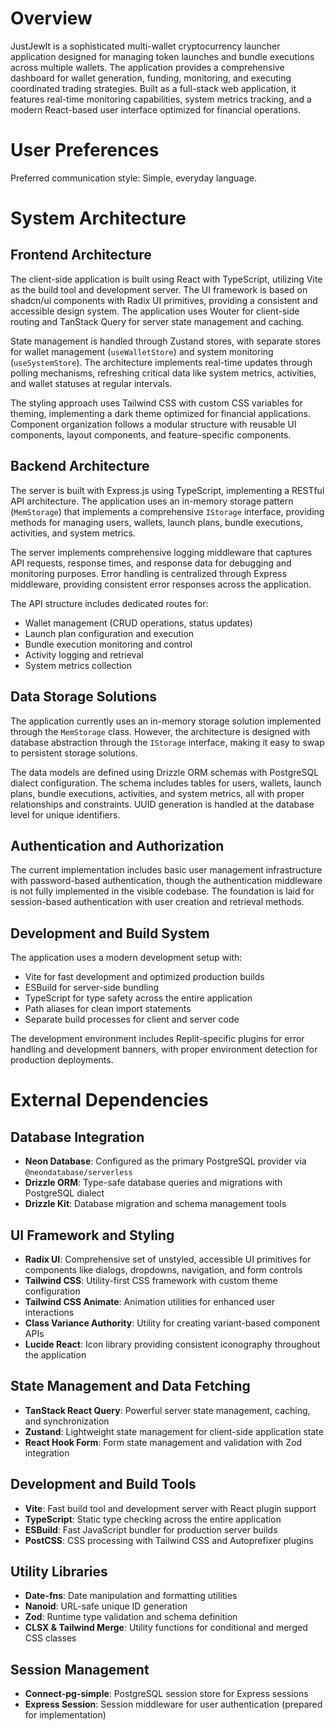 # Overview

JustJewIt is a sophisticated multi-wallet cryptocurrency launcher application designed for managing token launches and bundle executions across multiple wallets. The application provides a comprehensive dashboard for wallet generation, funding, monitoring, and executing coordinated trading strategies. Built as a full-stack web application, it features real-time monitoring capabilities, system metrics tracking, and a modern React-based user interface optimized for financial operations.

# User Preferences

Preferred communication style: Simple, everyday language.

# System Architecture

## Frontend Architecture
The client-side application is built using React with TypeScript, utilizing Vite as the build tool and development server. The UI framework is based on shadcn/ui components with Radix UI primitives, providing a consistent and accessible design system. The application uses Wouter for client-side routing and TanStack Query for server state management and caching.

State management is handled through Zustand stores, with separate stores for wallet management (`useWalletStore`) and system monitoring (`useSystemStore`). The architecture implements real-time updates through polling mechanisms, refreshing critical data like system metrics, activities, and wallet statuses at regular intervals.

The styling approach uses Tailwind CSS with custom CSS variables for theming, implementing a dark theme optimized for financial applications. Component organization follows a modular structure with reusable UI components, layout components, and feature-specific components.

## Backend Architecture
The server is built with Express.js using TypeScript, implementing a RESTful API architecture. The application uses an in-memory storage pattern (`MemStorage`) that implements a comprehensive `IStorage` interface, providing methods for managing users, wallets, launch plans, bundle executions, activities, and system metrics.

The server implements comprehensive logging middleware that captures API requests, response times, and response data for debugging and monitoring purposes. Error handling is centralized through Express middleware, providing consistent error responses across the application.

The API structure includes dedicated routes for:
- Wallet management (CRUD operations, status updates)
- Launch plan configuration and execution
- Bundle execution monitoring and control
- Activity logging and retrieval
- System metrics collection

## Data Storage Solutions
The application currently uses an in-memory storage solution implemented through the `MemStorage` class. However, the architecture is designed with database abstraction through the `IStorage` interface, making it easy to swap to persistent storage solutions.

The data models are defined using Drizzle ORM schemas with PostgreSQL dialect configuration. The schema includes tables for users, wallets, launch plans, bundle executions, activities, and system metrics, all with proper relationships and constraints. UUID generation is handled at the database level for unique identifiers.

## Authentication and Authorization
The current implementation includes basic user management infrastructure with password-based authentication, though the authentication middleware is not fully implemented in the visible codebase. The foundation is laid for session-based authentication with user creation and retrieval methods.

## Development and Build System
The application uses a modern development setup with:
- Vite for fast development and optimized production builds
- ESBuild for server-side bundling
- TypeScript for type safety across the entire application
- Path aliases for clean import statements
- Separate build processes for client and server code

The development environment includes Replit-specific plugins for error handling and development banners, with proper environment detection for production deployments.

# External Dependencies

## Database Integration
- **Neon Database**: Configured as the primary PostgreSQL provider via `@neondatabase/serverless`
- **Drizzle ORM**: Type-safe database queries and migrations with PostgreSQL dialect
- **Drizzle Kit**: Database migration and schema management tools

## UI Framework and Styling
- **Radix UI**: Comprehensive set of unstyled, accessible UI primitives for components like dialogs, dropdowns, navigation, and form controls
- **Tailwind CSS**: Utility-first CSS framework with custom theme configuration
- **Tailwind CSS Animate**: Animation utilities for enhanced user interactions
- **Class Variance Authority**: Utility for creating variant-based component APIs
- **Lucide React**: Icon library providing consistent iconography throughout the application

## State Management and Data Fetching
- **TanStack React Query**: Powerful server state management, caching, and synchronization
- **Zustand**: Lightweight state management for client-side application state
- **React Hook Form**: Form state management and validation with Zod integration

## Development and Build Tools
- **Vite**: Fast build tool and development server with React plugin support
- **TypeScript**: Static type checking across the entire application
- **ESBuild**: Fast JavaScript bundler for production server builds
- **PostCSS**: CSS processing with Tailwind CSS and Autoprefixer plugins

## Utility Libraries
- **Date-fns**: Date manipulation and formatting utilities
- **Nanoid**: URL-safe unique ID generation
- **Zod**: Runtime type validation and schema definition
- **CLSX & Tailwind Merge**: Utility functions for conditional and merged CSS classes

## Session Management
- **Connect-pg-simple**: PostgreSQL session store for Express sessions
- **Express Session**: Session middleware for user authentication (prepared for implementation)